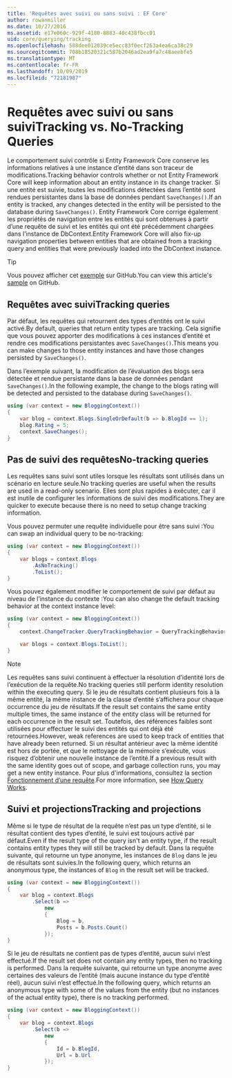 ```yaml
---
title: 'Requêtes avec suivi ou sans suivi : EF Core'
author: rowanmiller
ms.date: 10/27/2016
ms.assetid: e17e060c-929f-4180-8883-40c438fbcc01
uid: core/querying/tracking
ms.openlocfilehash: 588dee012039ce5ecc83f0ecf263a4ea6ca38c29
ms.sourcegitcommit: 708b18520321c587b2046ad2ea9fa7c48aeebfe5
ms.translationtype: MT
ms.contentlocale: fr-FR
ms.lasthandoff: 10/09/2019
ms.locfileid: "72181987"
---
```

# <a name="tracking-vs-no-tracking-queries"></a><span data-ttu-id="7ab27-102">Requêtes avec suivi ou sans suivi</span><span class="sxs-lookup"><span data-stu-id="7ab27-102">Tracking vs. No-Tracking Queries</span></span>

<span data-ttu-id="7ab27-103">Le comportement suivi contrôle si Entity Framework Core conserve les informations relatives à une instance d’entité dans son traceur de modifications.</span><span class="sxs-lookup"><span data-stu-id="7ab27-103">Tracking behavior controls whether or not Entity Framework Core will keep information about an entity instance in its change tracker.</span></span> <span data-ttu-id="7ab27-104">Si une entité est suivie, toutes les modifications détectées dans l’entité sont rendues persistantes dans la base de données pendant `SaveChanges()`.</span><span class="sxs-lookup"><span data-stu-id="7ab27-104">If an entity is tracked, any changes detected in the entity will be persisted to the database during `SaveChanges()`.</span></span> <span data-ttu-id="7ab27-105">Entity Framework Core corrige également les propriétés de navigation entre les entités qui sont obtenues à partir d’une requête de suivi et les entités qui ont été précédemment chargées dans l’instance de DbContext.</span><span class="sxs-lookup"><span data-stu-id="7ab27-105">Entity Framework Core will also fix-up navigation properties between entities that are obtained from a tracking query and entities that were previously loaded into the DbContext instance.</span></span>

> [!TIP]  
> <span data-ttu-id="7ab27-106">Vous pouvez afficher cet [exemple](https://github.com/aspnet/EntityFramework.Docs/tree/master/samples/core/Querying) sur GitHub.</span><span class="sxs-lookup"><span data-stu-id="7ab27-106">You can view this article's [sample](https://github.com/aspnet/EntityFramework.Docs/tree/master/samples/core/Querying) on GitHub.</span></span>

## <a name="tracking-queries"></a><span data-ttu-id="7ab27-107">Requêtes avec suivi</span><span class="sxs-lookup"><span data-stu-id="7ab27-107">Tracking queries</span></span>

<span data-ttu-id="7ab27-108">Par défaut, les requêtes qui retournent des types d’entités ont le suivi activé.</span><span class="sxs-lookup"><span data-stu-id="7ab27-108">By default, queries that return entity types are tracking.</span></span> <span data-ttu-id="7ab27-109">Cela signifie que vous pouvez apporter des modifications à ces instances d’entité et rendre ces modifications persistantes avec `SaveChanges()`.</span><span class="sxs-lookup"><span data-stu-id="7ab27-109">This means you can make changes to those entity instances and have those changes persisted by `SaveChanges()`.</span></span>

<span data-ttu-id="7ab27-110">Dans l’exemple suivant, la modification de l’évaluation des blogs sera détectée et rendue persistante dans la base de données pendant `SaveChanges()`.</span><span class="sxs-lookup"><span data-stu-id="7ab27-110">In the following example, the change to the blogs rating will be detected and persisted to the database during `SaveChanges()`.</span></span>

<!-- [!code-csharp[Main](samples/core/Querying/Tracking/Sample.cs)] -->
``` csharp
using (var context = new BloggingContext())
{
    var blog = context.Blogs.SingleOrDefault(b => b.BlogId == 1);
    blog.Rating = 5;
    context.SaveChanges();
}
```

## <a name="no-tracking-queries"></a><span data-ttu-id="7ab27-111">Pas de suivi des requêtes</span><span class="sxs-lookup"><span data-stu-id="7ab27-111">No-tracking queries</span></span>

<span data-ttu-id="7ab27-112">Les requêtes sans suivi sont utiles lorsque les résultats sont utilisés dans un scénario en lecture seule.</span><span class="sxs-lookup"><span data-stu-id="7ab27-112">No tracking queries are useful when the results are used in a read-only scenario.</span></span> <span data-ttu-id="7ab27-113">Elles sont plus rapides à exécuter, car il est inutile de configurer les informations de suivi des modifications.</span><span class="sxs-lookup"><span data-stu-id="7ab27-113">They are quicker to execute because there is no need to setup change tracking information.</span></span>

<span data-ttu-id="7ab27-114">Vous pouvez permuter une requête individuelle pour être sans suivi :</span><span class="sxs-lookup"><span data-stu-id="7ab27-114">You can swap an individual query to be no-tracking:</span></span>

<!-- [!code-csharp[Main](samples/core/Querying/Tracking/Sample.cs?highlight=4)] -->
``` csharp
using (var context = new BloggingContext())
{
    var blogs = context.Blogs
        .AsNoTracking()
        .ToList();
}
```

<span data-ttu-id="7ab27-115">Vous pouvez également modifier le comportement de suivi par défaut au niveau de l’instance du contexte :</span><span class="sxs-lookup"><span data-stu-id="7ab27-115">You can also change the default tracking behavior at the context instance level:</span></span>

<!-- [!code-csharp[Main](samples/core/Querying/Tracking/Sample.cs?highlight=3)] -->
``` csharp
using (var context = new BloggingContext())
{
    context.ChangeTracker.QueryTrackingBehavior = QueryTrackingBehavior.NoTracking;

    var blogs = context.Blogs.ToList();
}
```

> [!NOTE]  
> <span data-ttu-id="7ab27-116">Les requêtes sans suivi continuent à effectuer la résolution d’identité lors de l’exécution de la requête.</span><span class="sxs-lookup"><span data-stu-id="7ab27-116">No tracking queries still perform identity resolution within the executing query.</span></span> <span data-ttu-id="7ab27-117">Si le jeu de résultats contient plusieurs fois à la même entité, la même instance de la classe d’entité s’affichera pour chaque occurrence du jeu de résultats.</span><span class="sxs-lookup"><span data-stu-id="7ab27-117">If the result set contains the same entity multiple times, the same instance of the entity class will be returned for each occurrence in the result set.</span></span> <span data-ttu-id="7ab27-118">Toutefois, des références faibles sont utilisées pour effectuer le suivi des entités qui ont déjà été retournées.</span><span class="sxs-lookup"><span data-stu-id="7ab27-118">However, weak references are used to keep track of entities that have already been returned.</span></span> <span data-ttu-id="7ab27-119">Si un résultat antérieur avec la même identité est hors de portée, et que le nettoyage de la mémoire s’exécute, vous risquez d’obtenir une nouvelle instance de l’entité.</span><span class="sxs-lookup"><span data-stu-id="7ab27-119">If a previous result with the same identity goes out of scope, and garbage collection runs, you may get a new entity instance.</span></span> <span data-ttu-id="7ab27-120">Pour plus d'informations, consultez la section [Fonctionnement d’une requête](xref:core/querying/how-query-works).</span><span class="sxs-lookup"><span data-stu-id="7ab27-120">For more information, see [How Query Works](xref:core/querying/how-query-works).</span></span>

## <a name="tracking-and-projections"></a><span data-ttu-id="7ab27-121">Suivi et projections</span><span class="sxs-lookup"><span data-stu-id="7ab27-121">Tracking and projections</span></span>

<span data-ttu-id="7ab27-122">Même si le type de résultat de la requête n’est pas un type d’entité, si le résultat contient des types d’entité, le suivi est toujours activé par défaut.</span><span class="sxs-lookup"><span data-stu-id="7ab27-122">Even if the result type of the query isn't an entity type, if the result contains entity types they will still be tracked by default.</span></span> <span data-ttu-id="7ab27-123">Dans la requête suivante, qui retourne un type anonyme, les instances de `Blog` dans le jeu de résultats sont suivies.</span><span class="sxs-lookup"><span data-stu-id="7ab27-123">In the following query, which returns an anonymous type, the instances of `Blog` in the result set will be tracked.</span></span>

<!-- [!code-csharp[Main](samples/core/Querying/Tracking/Sample.cs?highlight=7)] -->
``` csharp
using (var context = new BloggingContext())
{
    var blog = context.Blogs
        .Select(b =>
            new
            {
                Blog = b,
                Posts = b.Posts.Count()
            });
}
```

<span data-ttu-id="7ab27-124">Si le jeu de résultats ne contient pas de types d’entité, aucun suivi n’est effectué.</span><span class="sxs-lookup"><span data-stu-id="7ab27-124">If the result set does not contain any entity types, then no tracking is performed.</span></span> <span data-ttu-id="7ab27-125">Dans la requête suivante, qui retourne un type anonyme avec certaines des valeurs de l’entité (mais aucune instance du type d’entité réel), aucun suivi n’est effectué.</span><span class="sxs-lookup"><span data-stu-id="7ab27-125">In the following query, which returns an anonymous type with some of the values from the entity (but no instances of the actual entity type), there is no tracking performed.</span></span>

<!-- [!code-csharp[Main](samples/core/Querying/Tracking/Sample.cs)] -->
``` csharp
using (var context = new BloggingContext())
{
    var blog = context.Blogs
        .Select(b =>
            new
            {
                Id = b.BlogId,
                Url = b.Url
            });
}
```

